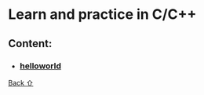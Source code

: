 # Learn and practice in C/C++

## **Content:**

* ### [helloworld](helloworld)

[Back &#8679;](#content)
